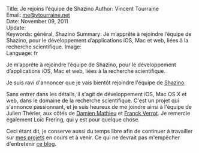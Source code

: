 Title:    Je rejoins l’équipe de Shazino
Author:   Vincent Tourraine  
Email:    me@vtourraine.net  
Date:     November 09, 2011  
Update:   
Keywords: général, Shazino
Summary:  Je m’apprête à rejoindre l’équipe de Shazino, pour le développement d’applications iOS, Mac et web, liées à la recherche scientifique.
Image:    
Language: fr

Je m’apprête à rejoindre l’équipe de Shazino, pour le développement d’applications iOS, Mac et web, liées à la recherche scientifique.

Je suis ravi d'annoncer que je vais bientôt rejoindre l'équipe de <a href="http://www.shazino.com">Shazino</a>. 

Sans entrer dans les détails, il s'agit de développement iOS, Mac OS X et web, dans le domaine de la recherche scientifique. C'est un projet qui s'annonce passionnant, et je suis heureux de me joindre ainsi à l'équipe de Julien Thérier, aux côtés de <a href="http://42.dmathieu.com/">Damien Mathieu</a> et <a href="http://www.verrot.fr/">Franck Verrot</a>. Je remercie également Loïc Frering, qui y est pour quelque chose.

Ceci étant dit, je conserve aussi du temps libre afin de continuer à travailler sur <a href="http://www.vtourraine.net/projects/">mes projets</a> en cours et à venir. Ce qui ne devrait pas m'empêcher d'entretenir <a href="http://www.vtourraine.net/blog/">ce blog</a>.
